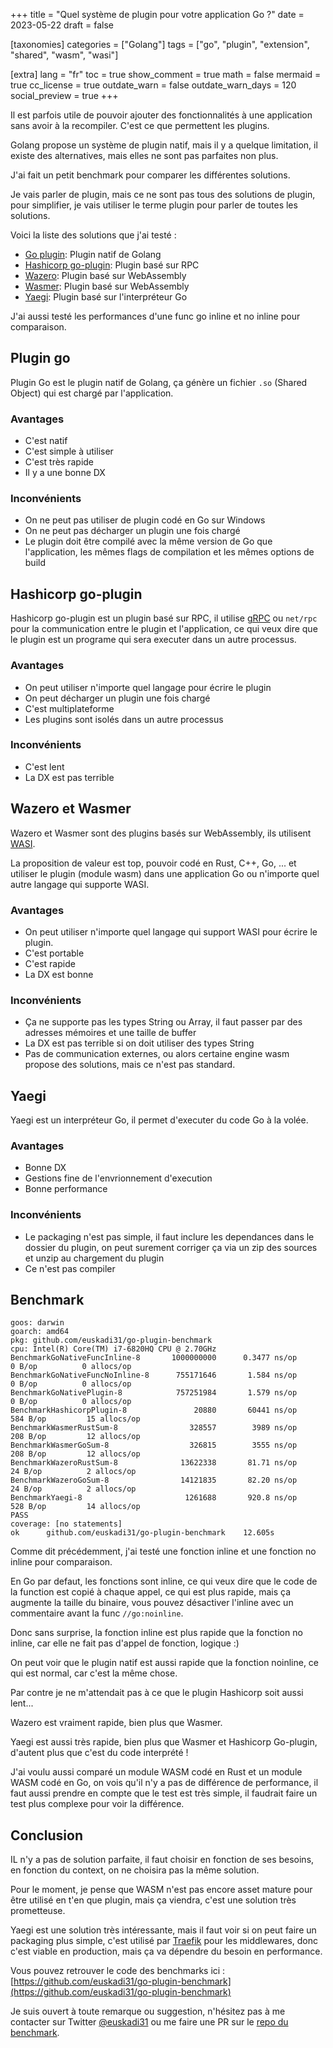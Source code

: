 +++
title = "Quel système de plugin pour votre application Go ?"
date = 2023-05-22
draft = false

[taxonomies]
categories = ["Golang"]
tags = ["go", "plugin", "extension", "shared", "wasm", "wasi"]

[extra]
lang = "fr"
toc = true
show_comment = true
math = false
mermaid = true
cc_license = true
outdate_warn = false
outdate_warn_days = 120
social_preview = true
+++

Il est parfois utile de pouvoir ajouter des fonctionnalités à une application sans avoir à la recompiler. C'est ce que permettent les plugins.

Golang propose un système de plugin natif, mais il y a quelque limitation, il existe des alternatives, mais elles ne sont pas parfaites non plus.

J'ai fait un petit benchmark pour comparer les différentes solutions.

<!-- more -->

Je vais parler de plugin, mais ce ne sont pas tous des solutions de plugin, pour simplifier, je vais utiliser le terme plugin pour parler de toutes les solutions.

Voici la liste des solutions que j'ai testé :

- [Go plugin](https://golang.org/pkg/plugin/): Plugin natif de Golang
- [Hashicorp go-plugin](https://github.com/hashicorp/go-plugin): Plugin basé sur RPC
- [Wazero](https://github.com/tetratelabs/wazero): Plugin basé sur WebAssembly
- [Wasmer](https://github.com/wasmerio/wasmer-go): Plugin basé sur WebAssembly
- [Yaegi](https://github.com/traefik/yaegi): Plugin basé sur l'interpréteur Go

J'ai aussi testé les performances d'une func go inline et no inline pour comparaison.

## Plugin go

Plugin Go est le plugin natif de Golang, ça génère un fichier `.so` (Shared Object) qui est chargé par l'application.

### Avantages

- C'est natif
- C'est simple à utiliser
- C'est très rapide
- Il y a une bonne DX

### Inconvénients

- On ne peut pas utiliser de plugin codé en Go sur Windows
- On ne peut pas décharger un plugin une fois chargé
- Le plugin doit être compilé avec la même version de Go que l'application, les mêmes flags de compilation et les mêmes options de build

## Hashicorp go-plugin

Hashicorp go-plugin est un plugin basé sur RPC, il utilise [gRPC](https://grpc.io/) ou `net/rpc` pour la communication entre le plugin et l'application, ce qui veux dire que le plugin est un programe qui sera executer dans un autre processus.

### Avantages

- On peut utiliser n'importe quel langage pour écrire le plugin
- On peut décharger un plugin une fois chargé
- C'est multiplateforme
- Les plugins sont isolés dans un autre processus

### Inconvénients

- C'est lent
- La DX est pas terrible

## Wazero et Wasmer

Wazero et Wasmer sont des plugins basés sur WebAssembly, ils utilisent [WASI](https://wasi.dev/).

La proposition de valeur est top, pouvoir codé en Rust, C++, Go, ... et utiliser le plugin (module wasm) dans une application Go ou n'importe quel autre langage qui supporte WASI.

### Avantages

- On peut utiliser n'importe quel langage qui support WASI pour écrire le plugin.
- C'est portable
- C'est rapide
- La DX est bonne

### Inconvénients

- Ça ne supporte pas les types String ou Array, il faut passer par des adresses mémoires et une taille de buffer
- La DX est pas terrible si on doit utiliser des types String
- Pas de communication externes, ou alors certaine engine wasm propose des solutions, mais ce n'est pas standard.

## Yaegi

Yaegi est un interpréteur Go, il permet d'executer du code Go à la volée.

### Avantages

- Bonne DX
- Gestions fine de l'envrionnement d'execution
- Bonne performance

### Inconvénients

- Le packaging n'est pas simple, il faut inclure les dependances dans le dossier du plugin, on peut surement corriger ça via un zip des sources et unzip au chargement du plugin
- Ce n'est pas compiler

## Benchmark

```
goos: darwin
goarch: amd64
pkg: github.com/euskadi31/go-plugin-benchmark
cpu: Intel(R) Core(TM) i7-6820HQ CPU @ 2.70GHz
BenchmarkGoNativeFuncInline-8     	1000000000	    0.3477 ns/op	       0 B/op	       0 allocs/op
BenchmarkGoNativeFuncNoInline-8   	 755171646	     1.584 ns/op	       0 B/op	       0 allocs/op
BenchmarkGoNativePlugin-8         	 757251984	     1.579 ns/op	       0 B/op	       0 allocs/op
BenchmarkHashicorpPlugin-8        	     20880	     60441 ns/op	     584 B/op	      15 allocs/op
BenchmarkWasmerRustSum-8          	    328557	      3989 ns/op	     208 B/op	      12 allocs/op
BenchmarkWasmerGoSum-8            	    326815	      3555 ns/op	     208 B/op	      12 allocs/op
BenchmarkWazeroRustSum-8          	  13622338	     81.71 ns/op	      24 B/op	       2 allocs/op
BenchmarkWazeroGoSum-8            	  14121835	     82.20 ns/op	      24 B/op	       2 allocs/op
BenchmarkYaegi-8                  	   1261688	     920.8 ns/op	     528 B/op	      14 allocs/op
PASS
coverage: [no statements]
ok  	github.com/euskadi31/go-plugin-benchmark	12.605s
```

Comme dit précédemment, j'ai testé une fonction inline et une fonction no inline pour comparaison.

En Go par defaut, les fonctions sont inline, ce qui veux dire que le code de la function est copié à chaque appel, ce qui est plus rapide, mais ça augmente la taille du binaire, vous pouvez désactiver l'inline avec un commentaire avant la func `//go:noinline`.

Donc sans surprise, la fonction inline est plus rapide que la fonction no inline, car elle ne fait pas d'appel de fonction, logique :)

On peut voir que le plugin natif est aussi rapide que la fonction noinline, ce qui est normal, car c'est la même chose.

Par contre je ne m'attendait pas à ce que le plugin Hashicorp soit aussi lent...

Wazero est vraiment rapide, bien plus que Wasmer.

Yaegi est aussi très rapide, bien plus que Wasmer et Hashicorp Go-plugin, d'autent plus que c'est du code interprété !

J'ai voulu aussi comparé un module WASM codé en Rust et un module WASM codé en Go, on vois qu'il n'y a pas de différence de performance, il faut aussi prendre en compte que le test est très simple, il faudrait faire un test plus complexe pour voir la différence.

## Conclusion

IL n'y a pas de solution parfaite, il faut choisir en fonction de ses besoins, en fonction du context, on ne choisira pas la même solution.

Pour le moment, je pense que WASM n'est pas encore asset mature pour être utilisé en t'en que plugin, mais ça viendra, c'est une solution très prometteuse.

Yaegi est une solution très intéressante, mais il faut voir si on peut faire un packaging plus simple, c'est utilisé par [Traefik](https://github.com/traefik/traefik) pour les middlewares, donc c'est viable en production, mais ça va dépendre du besoin en performance.

Vous pouvez retrouver le code des benchmarks ici : [https://github.com/euskadi31/go-plugin-benchmark](https://github.com/euskadi31/go-plugin-benchmark)

Je suis ouvert à toute remarque ou suggestion, n'hésitez pas à me contacter sur Twitter [@euskadi31](https://twitter.com/euskadi31) ou me faire une PR sur le [repo du benchmark](https://github.com/euskadi31/go-plugin-benchmark).
